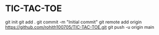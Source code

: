 # TIC-TAC-TOE
git init
git add .
git commit -m "Initial commit"
git remote add origin https://github.com/rohith100705/TIC-TAC-TOE.git
git push -u origin main
